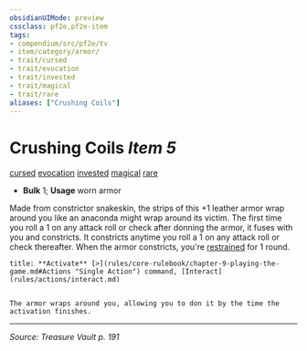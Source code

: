 ```yaml
---
obsidianUIMode: preview
cssclass: pf2e,pf2e-item
tags:
- compendium/src/pf2e/tv
- item/category/armor/
- trait/cursed
- trait/evocation
- trait/invested
- trait/magical
- trait/rare
aliases: ["Crushing Coils"]
---
```

# Crushing Coils *Item 5*  
[cursed](rules/traits/cursed-gmg.md "Cursed Item Trait")  [evocation](rules/traits/evocation.md "Evocation School Trait")  [invested](rules/traits/invested.md "Invested Item Trait")  [magical](rules/traits/magical.md "Magical Item Trait")  [rare](rules/traits/rare.md "Rare Rarity Trait")  

- **Bulk** 1; **Usage** worn armor

Made from constrictor snakeskin, the strips of this +1 leather armor wrap around you like an anaconda might wrap around its victim. The first time you roll a 1 on any attack roll or check after donning the armor, it fuses with you and constricts. It constricts anytime you roll a 1 on any attack roll or check thereafter. When the armor constricts, you're [restrained](rules/conditions.md#Restrained) for 1 round.

```ad-embed-ability
title: **Activate** [>](rules/core-rulebook/chapter-9-playing-the-game.md#Actions "Single Action") command, [Interact](rules/actions/interact.md)


The armor wraps around you, allowing you to don it by the time the activation finishes.
```


---
*Source: Treasure Vault p. 191*